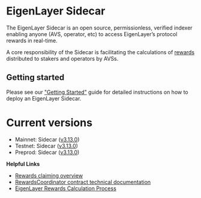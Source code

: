 # EigenLayer Sidecar

The EigenLayer Sidecar is an open source, permissionless, verified indexer enabling anyone (AVS, operator, etc) to access EigenLayer’s protocol rewards in real-time.

A core responsibility of the Sidecar is facilitating the calculations of [rewards](https://docs.eigencloud.xyz/products/eigenlayer/concepts/rewards/rewards-claiming) distributed to stakers and operators by AVSs.

## Getting started

Please see our ["Getting Started"](https://sidecar-docs.eigenlayer.xyz/docs/sidecar/running/getting-started) guide for detailed instructions on how to deploy an EigenLayer Sidecar.

# Current versions

* Mainnet: Sidecar ([v3.13.0](https://github.com/Layr-Labs/sidecar/releases/tag/v3.13.0))
* Testnet: Sidecar ([v3.13.0](https://github.com/Layr-Labs/sidecar/releases/tag/v3.13.0))
* Preprod: Sidecar ([v3.13.0](https://github.com/Layr-Labs/sidecar/releases/tag/v3.13.0))

**Helpful Links**

* [Rewards claiming overview](https://docs.eigencloud.xyz/products/eigenlayer/concepts/rewards/rewards-claiming)
* [RewardsCoordinator contract technical documentation](https://github.com/Layr-Labs/eigenlayer-contracts/blob/main/docs/core/RewardsCoordinator.md)
* [EigenLayer Rewards Calculation Process](https://hackmd.io/u-NHKEvtQ7m7CVDb4_42bA)


